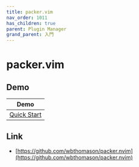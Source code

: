 ```yaml
---
title: packer.vim
nav_order: 1011
has_children: true
parent: Plugin Manager
grand_parent: 入門
---
```


# packer.vim


## Demo

| Demo |
| --- |
| [Quick Start](https://github.com/samwhelp/note-about-nvim/tree/gh-pages/_demo/plugin_manager/packer/start) |

## Link

* [https://github.com/wbthomason/packer.nvim](https://github.com/wbthomason/packer.nvim)
